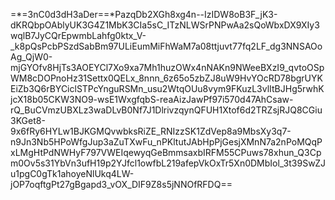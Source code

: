 =*=3nC0d3dH3aDer==*PazqDb2XGh8xg4n--IzIDW8oB3F_jK3-dKRQbpOAblyUK3G4Z1MbK3CIa5sC_ITzNLWSrPNPwAa2sQoWbxDX9XIy3wqlB7JyCQrEpwmbLahfg0ktx_V-_k8pQsPcbPSzdSabBm97ULiEumMiFhWaM7a08ttjuvt77fq2LF_dg3NNSAOoAg_QjW0-mjGYOfv8HjTs3AOEYCl7Xo9xa7Mh1huzOWx4nNAKn9NWeeBXzI9_qvtoOSpWM8cDOPnoHz31Settx0QELx_8nnn_6z65o5zbZJ8uW9HvYOcRD78bgrUYKEiZb3Q6rBYCiclSTPcYnguRSMn_usu2WtqOUu8vym9FKuzL3vlItBJHg5rwhKjcX18b05CKW3NO9-wsE1WxgfqbS-reaAizJawPf97i570d47AhCsaw-rQ_BuCVmzUBXLz3waDLvB0Nf7J1DlrivzqynQFUH1Xtof6d2TRZsjRJQ8CGiu3KGet8-9x6fRy6HYLw1BJKGMQvwbksRiZE_RNIzzSK1ZdVep8a9MbsXy3q7-n9Jn3Nb5HPoWfgJup3aZuTXwFu_nPKltutJAbHpPjGesjXMnN7a2nPoMQqPxLMgHtPdNWHyF797VWEIqewyqGeBmmsaxbIRFM55CPuws78xhun_Q3Cpm0Ov5s31YbVn3ufH19p2YJfcl1owfbL219afepVkOxTr5Xn0DMbIol_3t39SwZJu1pgC0gTk1ahoyeNlUkq4LW-jOP7oqftgPt27gBgapd3_vOX_DIF9Z8s5jNNOfRFDQ==